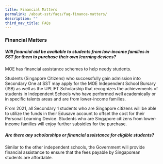 ```yaml
---
title: Financial Matters
permalink: /about-sst/faqs/faq-finance-matters/
description: ""
third_nav_title: FAQs
---
```

### Financial Matters

##### Will financial aid be available to students from low-income families in SST for them to purchase their own learning devices?

MOE has financial assistance schemes to help needy students.

Students (Singapore Citizens) who successfully gain admission into Secondary One at SST may apply for the MOE Independent School Bursary (ISB) as well as the UPLIFT Scholarship that recognizes the achievements of students in Independent Schools who have performed well academically or in specific talents areas and are from lower-income families.

From 2021, all Secondary 1 students who are Singapore citizens will be able to utilize the funds in their Edusave account to offset the cost for their Personal Learning Device. Students who are Singapore citizens from lower-income families will enjoy further subsidies for the purchase.

##### Are there any scholarships or financial assistance for eligible students?

Similar to the other independent schools, the Government will provide financial assistance to ensure that the fees payable by Singaporean students are affordable.